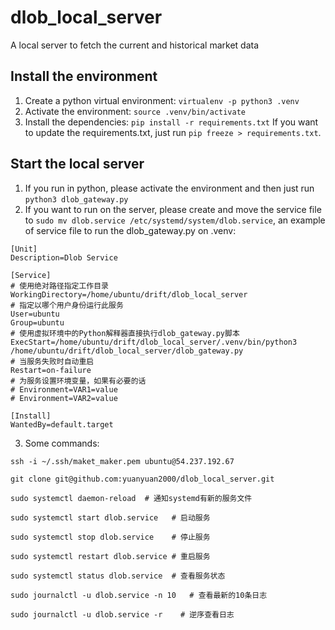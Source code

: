 # dlob_local_server
A local server to fetch the current and historical market data

## Install the environment
1. Create a python virtual environment: ```virtualenv -p python3 .venv```
2. Activate the environment: ```source .venv/bin/activate```
3. Install the dependencies: ```pip install -r requirements.txt```
If you want to update the requirements.txt, just run ```pip freeze > requirements.txt```.


## Start the local server
1. If you run in python, please activate the environment and then just run ```python3 dlob_gateway.py```
2. If you want to run on the server, please create and move the service file to ```sudo mv dlob.service /etc/systemd/system/dlob.service```, an example of service file to run the dlob_gateway.py on .venv:
```
[Unit]
Description=Dlob Service

[Service]
# 使用绝对路径指定工作目录
WorkingDirectory=/home/ubuntu/drift/dlob_local_server
# 指定以哪个用户身份运行此服务
User=ubuntu
Group=ubuntu
# 使用虚拟环境中的Python解释器直接执行dlob_gateway.py脚本
ExecStart=/home/ubuntu/drift/dlob_local_server/.venv/bin/python3 /home/ubuntu/drift/dlob_local_server/dlob_gateway.py
# 当服务失败时自动重启
Restart=on-failure
# 为服务设置环境变量，如果有必要的话
# Environment=VAR1=value
# Environment=VAR2=value

[Install]
WantedBy=default.target
```
3. Some commands:
```
ssh -i ~/.ssh/maket_maker.pem ubuntu@54.237.192.67
```
```
git clone git@github.com:yuanyuan2000/dlob_local_server.git
```
```
sudo systemctl daemon-reload  # 通知systemd有新的服务文件
```
```
sudo systemctl start dlob.service   # 启动服务
```
```
sudo systemctl stop dlob.service    # 停止服务
```
```
sudo systemctl restart dlob.service # 重启服务
```
```
sudo systemctl status dlob.service  # 查看服务状态
```
```
sudo journalctl -u dlob.service -n 10   # 查看最新的10条日志
```
```
sudo journalctl -u dlob.service -r    # 逆序查看日志
```
